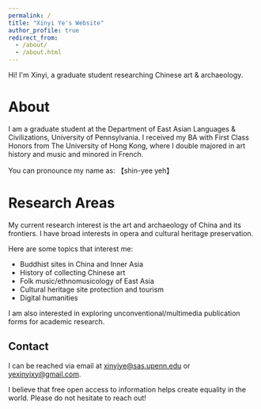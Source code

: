 ```yaml
---
permalink: /
title: "Xinyi Ye's Website"
author_profile: true
redirect_from: 
  - /about/
  - /about.html
---
```


Hi! I'm Xinyi, a graduate student researching Chinese art & archaeology.

About
======
I am a graduate student at the Department of East Asian Languages & Civilizations, University of Pennsylvania. I received my BA with First Class Honors from The University of Hong Kong, where I double majored in art history and music and minored in French. 

You can pronounce my name as: 【shin-yee yeh】

Research Areas
======
My current research interest is the art and archaeology of China and its frontiers. I have broad interests in opera and cultural heritage preservation.

Here are some topics that interest me:
- Buddhist sites in China and Inner Asia
- History of collecting Chinese art
- Folk music/ethnomusicology of East Asia
- Cultural heritage site protection and tourism
- Digital humanities

I am also interested in exploring unconventional/multimedia publication forms for academic research.

Contact
------
I can be reached via email at xinyiye@sas.upenn.edu or yexinyixy@gmail.com.

I believe that free open access to information helps create equality in the world. Please do not hesitate to reach out!
